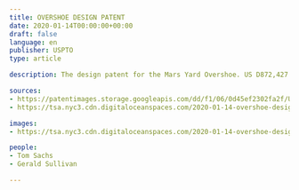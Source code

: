 ```yaml
---
title: OVERSHOE DESIGN PATENT
date: 2020-01-14T00:00:00+00:00
draft: false
language: en
publisher: USPTO
type: article

description: The design patent for the Mars Yard Overshoe. US D872,427

sources:
- https://patentimages.storage.googleapis.com/dd/f1/06/0d45ef2302fa2f/USD872427.pdf
- https://tsa.nyc3.cdn.digitaloceanspaces.com/2020-01-14-overshoe-design-patent.pdf

images:
- https://tsa.nyc3.cdn.digitaloceanspaces.com/2020-01-14-overshoe-design-patent.webp

people:
- Tom Sachs
- Gerald Sullivan

---
```


